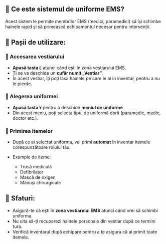 
## 🧐 Ce este sistemul de uniforme EMS?

Acest sistem le permite membrilor EMS (medici, paramedici) să își schimbe hainele rapid și să primească echipamentul necesar pentru intervenții.



## 👣 Pașii de utilizare:

### 🔑 Accesarea vestiarului

* **Apasă tasta `E`** atunci când ești în zona vestiarului EMS.
* Ți se va deschide un **cufăr numit „Vestiar”**.
* În acest vestiar, îți poți lăsa hainele pe care le ai în inventar, pentru a nu le pierde.



### 👔 Alegerea uniformei

* **Apasă tasta `Y`** pentru a deschide **meniul de uniforme**.
* Din acest meniu, poți selecta tipul de uniformă dorit (paramedic, medic, doctor etc.).



### 🫳 Primirea itemelor

* După ce ai selectat uniforma, vei primi **automat** în inventar itemele corespunzătoare rolului tău.

* Exemple de iteme:

  * Trusă medicală
  * Defibrilator
  * Mască de oxigen
  * Mănuși chirurgicale



## 🔎 Sfaturi:

* Asigură-te că ești în **zona vestiarului EMS** atunci când vrei să schimbi uniforma.
* Nu uita să-ți recuperezi hainele personale din vestiar după ce termini tura.
* Verifică inventarul după echipare pentru a te asigura că ai primit toate itemele.

